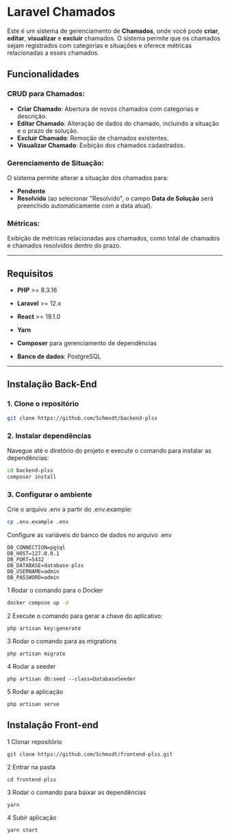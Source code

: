 # Laravel Chamados

Este é um sistema de gerenciamento de **Chamados**, onde você pode **criar**, **editar**, **visualizar** e **excluir** chamados. O sistema permite que os chamados sejam registrados com categorias e situações e oferece métricas relacionadas a esses chamados.

## Funcionalidades

### CRUD para Chamados:

- **Criar Chamado**: Abertura de novos chamados com categorias e descrição.
- **Editar Chamado**: Alteração de dados do chamado, incluindo a situação e o prazo de solução.
- **Excluir Chamado**: Remoção de chamados existentes.
- **Visualizar Chamado**: Exibição dos chamados cadastrados.

### Gerenciamento de Situação:

O sistema permite alterar a situação dos chamados para:

- **Pendente**
- **Resolvido** (ao selecionar "Resolvido", o campo **Data de Solução** será preenchido automaticamente com a data atual).

### Métricas:

Exibição de métricas relacionadas aos chamados, como total de chamados e chamados resolvidos dentro do prazo.

---

## Requisitos

- **PHP** >= 8.3.16
- **Laravel** >= 12.x
- **React** >= 19.1.0
- **Yarn**

- **Composer** para gerenciamento de dependências
- **Banco de dados**: PostgreSQL

---

## Instalação Back-End

### 1. Clone o repositório

```bash
git clone https://github.com/Schmxdt/backend-plss
```

### 2. Instalar dependências
Navegue até o diretório do projeto e execute o comando para instalar as dependências:

```bash
cd backend-plss
composer install
```

### 3. Configurar o ambiente
Crie o arquivo .env a partir do .env.example:

```bash
cp .env.example .env
```

Configure as variáveis do banco de dados no arquivo .env

```
DB_CONNECTION=pgsql
DB_HOST=127.0.0.1
DB_PORT=5432
DB_DATABASE=database-plss
DB_USERNAME=admin
DB_PASSWORD=admin
```

1 Rodar o comando para o Docker

```bash
docker compose up -d
```

2 Execute o comando para gerar a chave do aplicativo:

```
php artisan key:generate
```

3 Rodar o comando para as migrations

```
php artisan migrate
```

4 Rodar a seeder

```
php artisan db:seed --class=DatabaseSeeder
```

5 Rodar a aplicação
```
php artisan serve
```

## Instalação Front-end

1 Clonar repositório 
```
git clone https://github.com/Schmxdt/frontend-plss.git
```

2 Entrar na pasta 
```
cd frontend-plss
```

3 Rodar o comando para baixar as dependências
```
yarn 
```

4 Subir aplicação

```
yarn start
```
